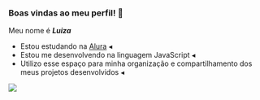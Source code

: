 ### Boas vindas ao meu perfil! 💫

Meu nome é ***Luiza***

- Estou estudando na [Alura](https://www.alura.com.br) ◂
- Estou me desenvolvendo na linguagem JavaScript ◂
- Utilizo esse espaço para minha organização e compartilhamento dos meus projetos desenvolvidos ◂

![](https://media1.giphy.com/media/v1.Y2lkPTc5MGI3NjExa2J3eGg1dnMxeGU1ejlnZWNsZDY2MDQ1a2wzYnluYjBqZzVvb2s1ZiZlcD12MV9pbnRlcm5hbF9naWZfYnlfaWQmY3Q9Zw/aQwvKKi4Lv3t63nZl9/giphy.gif)
